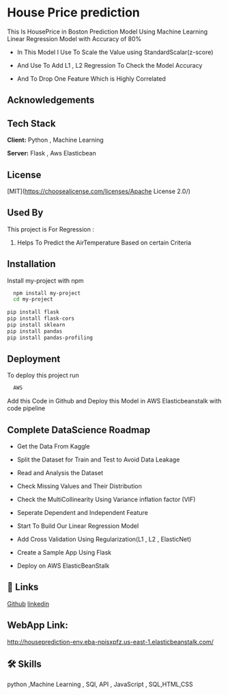 
# House Price prediction

This Is HousePrice in Boston Prediction Model Using Machine Learning
Linear Regression Model with Accuracy of 80%
- In This Model I Use To Scale the Value using StandardScalar(z-score)
- And Use To Add L1 , L2 Regression To Check the Model Accuracy 

- And To Drop One Feature Which is Highly Correlated


## Acknowledgements
## Tech Stack

**Client:** Python , Machine Learning 

**Server:** Flask , Aws Elasticbean

  
## License

[MIT](https://choosealicense.com/licenses/Apache License 2.0/)

  
## Used By

This project is For Regression :
1. Helps To Predict the AirTemperature Based on certain Criteria

  
## Installation

Install my-project with npm

```bash
  npm install my-project
  cd my-project
  
pip install flask
pip install flask-cors
pip install sklearn
pip install pandas
pip install pandas-profiling
```


## Deployment

To deploy this project run

```bash
  AWS
```
Add this Code in Github and Deploy this Model in AWS Elasticbeanstalk
with code pipeline

  
## Complete DataScience Roadmap

- Get the Data From Kaggle 

- Split the Dataset for Train and Test to Avoid Data Leakage

- Read and Analysis the Dataset

- Check Missing Values and Their Distribution

- Check the MultiCollinearity Using Variance inflation factor (VIF)

-  Seperate Dependent and Independent Feature

- Start To Build Our Linear Regression Model

- Add Cross Validation Using Regularization(L1 , L2 , ElasticNet)


- Create a Sample App Using Flask

- Deploy on AWS ElasticBeanStalk


  
## 🔗 Links
[Github](https://github.com/Karthiksaran-001)
[linkedin](https://www.linkedin.com/in/karthikeyan-s-001/)


## WebApp Link:
http://houseprediction-env.eba-npisxpfz.us-east-1.elasticbeanstalk.com/
  
## 🛠 Skills
python ,Machine Learning , SQl, API , JavaScript , SQL,HTML,CSS
